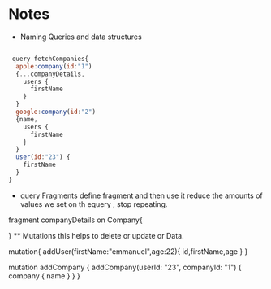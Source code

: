 # Notes

* Naming Queries and data structures

```javascript

 query fetchCompanies{
  apple:company(id:"1")
  {...companyDetails,
    users {
      firstName
    }
  }
  google:company(id:"2")
  {name,
    users {
      firstName
    }
  }
  user(id:"23") {
    firstName
  }
}
```
* query Fragments
define fragment and then use it
reduce the amounts of values we set on th equery , stop repeating.

fragment companyDetails on Company{

}
** Mutations 
this helps to delete or update or Data.

mutation{
  addUser(firstName:"emmanuel",age:22){
     id,firstName,age
  }
}

mutation addCompany {
  addCompany(userId: "23", companyId: "1") {
    company {
      name
    }
  }
}
